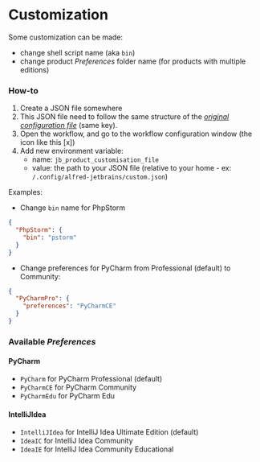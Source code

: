 # Customization

Some customization can be made:

- change shell script name (aka `bin`)
- change product _Preferences_ folder name (for products with multiple editions)

### How-to

1. Create a JSON file somewhere
2. This JSON file need to follow the same structure of the _[original configuration file](https://github.com/bchatard/alfred-jetbrains/blob/master/src/products.json)_ (same key).
3. Open the workflow, and go to the workflow configuration window (the icon like this [x])
4. Add new environment variable:
   - name: `jb_product_customisation_file`
   - value: the path to your JSON file (relative to your home - ex: `/.config/alfred-jetbrains/custom.json`)

Examples:

- Change `bin` name for PhpStorm

```json
{
  "PhpStorm": {
    "bin": "pstorm"
  }
}
```

- Change preferences for PyCharm from Professional (default) to Community:

```json
{
  "PyCharmPro": {
    "preferences": "PyCharmCE"
  }
}
```

### Available _Preferences_

#### PyCharm

- `PyCharm` for PyCharm Professional (default)
- `PyCharmCE` for PyCharm Community
- `PyCharmEdu` for PyCharm Edu

#### IntelliJIdea

- `IntelliJIdea` for IntelliJ Idea Ultimate Edition (default)
- `IdeaIC` for IntelliJ Idea Community
- `IdeaIE` for IntelliJ Idea Community Educational
